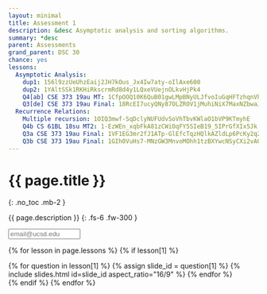 ```yaml
---
layout: minimal
title: Assessment 1
description: &desc Asymptotic analysis and sorting algorithms.
summary: *desc
parent: Assessments
grand_parent: DSC 30
chance: yes
lessons:
  Asymptotic Analysis:
    dup1: 156l9zzUeUhzEaij2JH7kOus_Jx4Iw7aty-oIlAxe600
    dup2: 1YAltSSk1RKHiRkscrmRd8d4y1LQxeVUejnOLkvHjPk4
    Q4[ab] CSE 373 19au MT: 1CfpOOQ10K6QuB01gwLMpBNyULJfvoIuGqHFTzhqnVhA
    Q3[de] CSE 373 19au Final: 18RcEI7ucyQNy87OLZROV1jMuhiNiX7MaxNZbwaJ0opU
  Recurrence Relations:
    Multiple recursion: 1OIQ3mwf-SqDclyNUFUdvSoVhTbvKWlaO1bVP9KTmyhE
    Q4b CS 61BL 18su MT2: 1-EzWEn_xqbFkA81zCWiOqFY5SIeB19_5IPrGfXIx5Jk
    Q3a CSE 373 19au Final: 1VF1EG3mr2fJ1ATp-GlEfcTqzHQlkAZldLp6PcKy2q2o
    Q3b CSE 373 19au Final: 1GIh0VuHs7-MNzGW3MnvoMOhh1tzBXYwcNSyCXi2vAQc
---
```


# {{ page.title }}
{: .no_toc .mb-2 }

{{ page.description }}
{: .fs-6 .fw-300 }

<input id="email" type="email" size="15" placeholder="email@ucsd.edu" class="text-beta p-2 mb-2" />

{% for lesson in page.lessons %}
{% if lesson[1] %}
<div id="{{ lesson[0] | slugify }}" class="questions">
{% for question in lesson[1] %}
{% assign slide_id = question[1] %}
{% include slides.html id=slide_id aspect_ratio="16/9" %}
{% endfor %}
</div>
{% endif %}
{% endfor %}

<script>
{% include_relative _unhide.js %}
</script>
